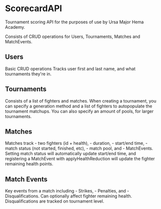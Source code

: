 # ScorecardAPI

Tournament scoring API for the purposes of use by Ursa Major Hema Academy. 

Consists of CRUD operations for Users, Tournaments, Matches and MatchEvents.

<h2>Users</h2> 
Basic CRUD operations
Tracks user first and last name, and what tournaments they're in. 

<h2>Tournaments</h2>
Consists of a list of fighters and matches. 
When creating a tournament, you can specify a generation method and a list of fighters to autopopulate the tournament matchups. 
You can also specify an amount of pools, for larger tournaments.

<h2>Matches</h2>
Matches track 
- two fighters (id + health), 
- duration, 
- start/end time, 
- match status (not started, finished, etc), 
- match pool, and 
- MatchEvents.
Setting match status will automatically update start/end time, and registering a MatchEvent with applyHealthReduction will update the fighter remaining health points.

<h2>Match Events</h2>
Key events from a match including 
- Strikes, 
- Penalties, and 
- Disqualifications. 
Can optionally affect fighter remaining health. 
Disqualifications are tracked on tournament level.
